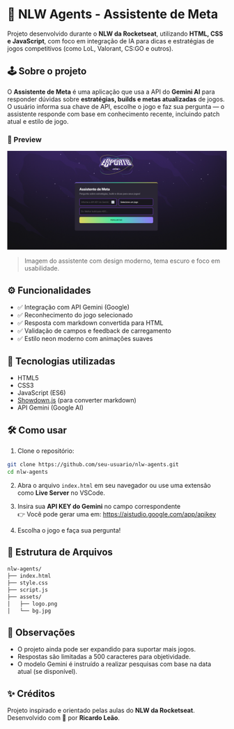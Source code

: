 # 🧠 NLW Agents - Assistente de Meta


Projeto desenvolvido durante o **NLW da Rocketseat**, utilizando **HTML, CSS e JavaScript**, com foco em integração de IA para dicas e estratégias de jogos competitivos (como LoL, Valorant, CS:GO e outros).

## 🕹 Sobre o projeto

O **Assistente de Meta** é uma aplicação que usa a API do **Gemini AI** para responder dúvidas sobre **estratégias, builds e metas atualizadas** de jogos. O usuário informa sua chave de API, escolhe o jogo e faz sua pergunta — o assistente responde com base em conhecimento recente, incluindo patch atual e estilo de jogo.

### 📸 Preview

![alt text](image.png)

> Imagem do assistente com design moderno, tema escuro e foco em usabilidade.

## ⚙️ Funcionalidades

- ✅ Integração com API Gemini (Google)
- ✅ Reconhecimento do jogo selecionado
- ✅ Resposta com markdown convertida para HTML
- ✅ Validação de campos e feedback de carregamento
- ✅ Estilo neon moderno com animações suaves

## 🚀 Tecnologias utilizadas

- HTML5
- CSS3
- JavaScript (ES6)
- [Showdown.js](https://github.com/showdownjs/showdown) (para converter markdown)
- API Gemini (Google AI)

## 🛠 Como usar

1. Clone o repositório:

```bash
git clone https://github.com/seu-usuario/nlw-agents.git
cd nlw-agents
```

2. Abra o arquivo `index.html` em seu navegador ou use uma extensão como **Live Server** no VSCode.

3. Insira sua **API KEY do Gemini** no campo correspondente  
👉 Você pode gerar uma em: https://aistudio.google.com/app/apikey

4. Escolha o jogo e faça sua pergunta!

## 📂 Estrutura de Arquivos

```
nlw-agents/
├── index.html
├── style.css
├── script.js
├── assets/
│   ├── logo.png
│   └── bg.jpg
```

## 📌 Observações

- O projeto ainda pode ser expandido para suportar mais jogos.
- Respostas são limitadas a 500 caracteres para objetividade.
- O modelo Gemini é instruído a realizar pesquisas com base na data atual (se disponível).

## ✨ Créditos

Projeto inspirado e orientado pelas aulas do **NLW da Rocketseat**.  
Desenvolvido com 💜 por **Ricardo Leão**.
